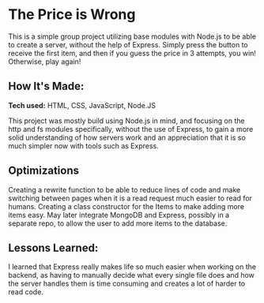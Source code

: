 # The Price is Wrong
This is a simple group project utilizing base modules with Node.js to be able to create a server, without the help of Express. Simply press the button to receive the first item, and then if you guess the price in 3 attempts, you win! Otherwise, play again!





## How It's Made:

**Tech used:** HTML, CSS, JavaScript, Node.JS

This project was mostly build using Node.js in mind, and focusing on the http and fs modules specifically, without the use of Express, to gain a more solid understanding of how servers work and an appreciation that it is so much simpler now with tools such as Express.

## Optimizations

Creating a rewrite function to be able to reduce lines of code and make switching between pages when it is a read request much easier to read for humans. Creating a class constructor for the Items to make adding more items easy. May later integrate MongoDB and Express, possibly in a separate repo, to allow the user to add more items to the database. 

## Lessons Learned:

I learned that Express really makes life so much easier  when working on the backend, as having to manually decide what every single file does and how the server handles them is time consuming and creates a lot of harder to read code. 
